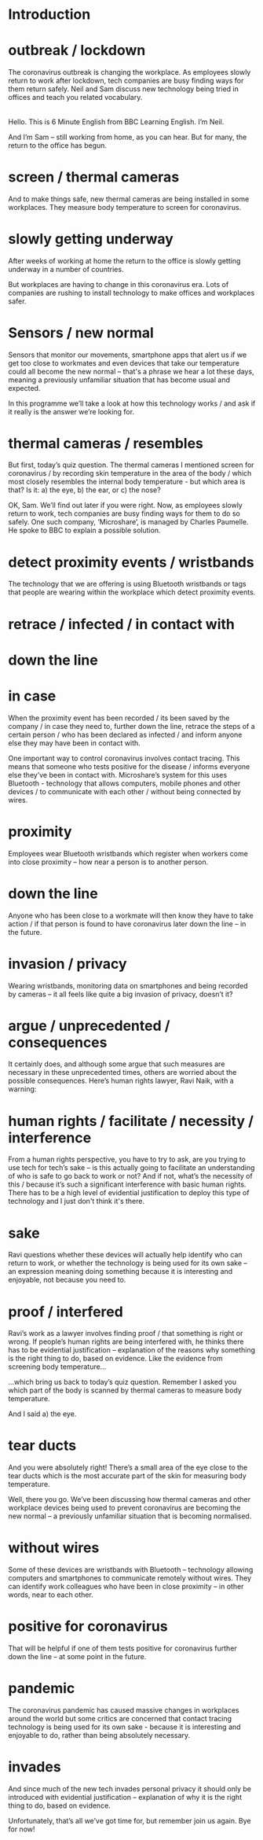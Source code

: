 # Introduction

# outbreak / lockdown
The coronavirus outbreak is changing the workplace. As employees slowly return to work after lockdown, tech companies are busy finding ways for them return safely. Neil and Sam discuss new technology being tried in offices and teach you related vocabulary.

###### #####################################################################################################
Hello. This is 6 Minute English from BBC Learning English. I’m Neil.

And I’m Sam – still working from home, as you can hear. But for many, the return to the office has begun.

# screen / thermal cameras
And to make things safe, new thermal cameras are being installed in some workplaces. They measure body temperature to screen for coronavirus.

# slowly getting underway
After weeks of working at home the return to the office is slowly getting underway in a number of countries.

But workplaces are having to change in this coronavirus era. Lots of companies are rushing to install technology to make offices and workplaces safer. 

# Sensors / new normal
Sensors that monitor our movements, smartphone apps that alert us if we get too close to workmates and even devices that take our temperature could all become the new normal – that's a phrase we hear a lot these days, meaning a previously unfamiliar situation that has become usual and expected.

In this programme we’ll take a look at how this technology works / and ask if it really is the answer we’re looking for.

# thermal cameras / resembles
But first, today’s quiz question. The thermal cameras I mentioned screen for coronavirus / by recording skin temperature in the area of the body / which most closely resembles the internal body temperature - but which area is that? Is it:
a) the eye,
b) the ear, or
c) the nose?

OK, Sam. We’ll find out later if you were right. Now, as employees slowly return to work, tech companies are busy finding ways for them to do so safely. One such company, ‘Microshare’, is managed by Charles Paumelle. He spoke to BBC to explain a possible solution.

# detect proximity events / wristbands
The technology that we are offering is using Bluetooth wristbands or tags that people are wearing within the workplace which detect proximity events. 

# retrace / infected / in contact with
# down the line
# in case
When the proximity event has been recorded / its been saved by the company / in case they need to, further down the line, retrace the steps of a certain person / who has been declared as infected / and inform anyone else they may have been in contact with.

One important way to control coronavirus involves contact tracing. This means that someone who tests positive for the disease / informs everyone else they’ve been in contact with. Microshare’s system for this uses Bluetooth - technology that allows computers, mobile phones and other devices / to communicate with each other / without being connected by wires.

# proximity
Employees wear Bluetooth wristbands which register when workers come into close proximity – how near a person is to another person.

# down the line
Anyone who has been close to a workmate will then know they have to take action / if that person is found to have coronavirus later down the line – in the future.

# invasion / privacy
Wearing wristbands, monitoring data on smartphones and being recorded by cameras – it all feels like quite a big invasion of privacy, doesn’t it?

# argue / unprecedented / consequences
It certainly does, and although some argue that such measures are necessary in these unprecedented times, others are worried about the possible consequences. Here’s human rights lawyer, Ravi Naik, with a warning:

# human rights / facilitate / necessity / interference
From a human rights perspective, you have to try to ask, are you trying to use tech for tech’s sake – is this actually going to facilitate an understanding of who is safe to go back to work or not? And if not, what’s the necessity of this / because it’s such a significant interference with basic human rights. There has to be a high level of evidential justification to deploy this type of technology and I just don't think it's there.

# sake
Ravi questions whether these devices will actually help identify who can return to work, or whether the technology is being used for its own sake – an expression meaning doing something because it is interesting and enjoyable, not because you need to.

# proof / interfered
Ravi’s work as a lawyer involves finding proof / that something is right or wrong. If people’s human rights are being interfered with, he thinks there has to be evidential justification – explanation of the reasons why something is the right thing to do, based on evidence. Like the evidence from screening body temperature…

…which bring us back to today’s quiz question. Remember I asked you which part of the body is scanned by thermal cameras to measure body temperature.

And I said a) the eye.

# tear ducts
And you were absolutely right! There’s a small area of the eye close to the tear ducts which is the most accurate part of the skin for measuring body temperature.

Well, there you go. We’ve been discussing how thermal cameras and other workplace devices being used to prevent coronavirus are becoming the new normal – a previously unfamiliar situation that is becoming normalised.

# without wires
Some of these devices are wristbands with Bluetooth – technology allowing computers and smartphones to communicate remotely without wires. They can identify work colleagues who have been in close proximity – in other words, near to each other.

# positive for coronavirus
That will be helpful if one of them tests positive for coronavirus further down the line – at some point in the future.

# pandemic
The coronavirus pandemic has caused massive changes in workplaces around the world but some critics are concerned that contact tracing technology is being used for its own sake - because it is interesting and enjoyable to do, rather than being absolutely necessary.

# invades
And since much of the new tech invades personal privacy it should only be introduced with evidential justification – explanation of why it is the right thing to do, based on evidence.

Unfortunately, that’s all we’ve got time for, but remember join us again. Bye for now!